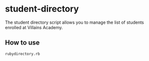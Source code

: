 # student-directory #

The student directory script allows you to manage  the list of students enrolled at Villains Academy.

## How to use ##

```shell
rubydirectory.rb
```
